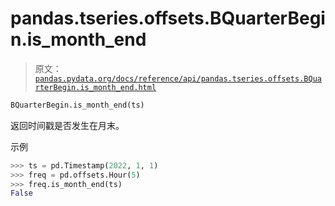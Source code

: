 # pandas.tseries.offsets.BQuarterBegin.is_month_end

> 原文：[`pandas.pydata.org/docs/reference/api/pandas.tseries.offsets.BQuarterBegin.is_month_end.html`](https://pandas.pydata.org/docs/reference/api/pandas.tseries.offsets.BQuarterBegin.is_month_end.html)

```py
BQuarterBegin.is_month_end(ts)
```

返回时间戳是否发生在月末。

示例

```py
>>> ts = pd.Timestamp(2022, 1, 1)
>>> freq = pd.offsets.Hour(5)
>>> freq.is_month_end(ts)
False 
```
